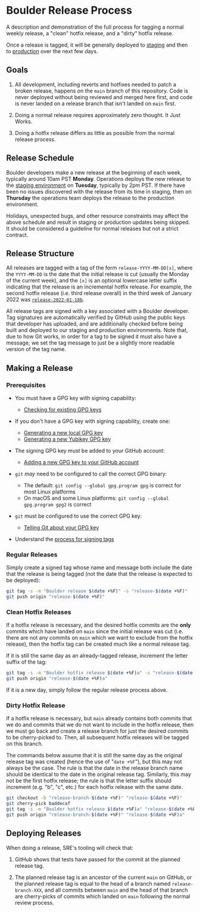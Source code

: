 # Boulder Release Process

A description and demonstration of the full process for tagging a normal weekly
release, a "clean" hotfix release, and a "dirty" hotfix release.

Once a release is tagged, it will be generally deployed to
[staging](https://letsencrypt.org/docs/staging-environment/) and then to
[production](https://acme-v02.api.letsencrypt.org/) over the next few days.

## Goals

1. All development, including reverts and hotfixes needed to patch a broken
   release, happens on the `main` branch of this repository. Code is never
   deployed without being reviewed and merged here first, and code is never
   landed on a release branch that isn't landed on `main` first.

2. Doing a normal release requires approximately zero thought. It Just Works.

3. Doing a hotfix release differs as little as possible from the normal release
   process.

## Release Schedule

Boulder developers make a new release at the beginning of each week, typically
around 10am PST **Monday**. Operations deploys the new release to the [staging
environment](https://letsencrypt.org/docs/staging-environment/) on **Tuesday**,
typically by 2pm PST. If there have been no issues discovered with the release
from its time in staging, then on **Thursday** the operations team deploys the
release to the production environment.

Holidays, unexpected bugs, and other resource constraints may affect the above
schedule and result in staging or production updates being skipped. It should be
considered a guideline for normal releases but not a strict contract.

## Release Structure

All releases are tagged with a tag of the form `release-YYYY-MM-DD[x]`, where
the `YYYY-MM-DD` is the date that the initial release is cut (usually the Monday
of the current week), and the `[x]` is an optional lowercase letter suffix
indicating that the release is an incremental hotfix release. For example, the
second hotfix release (i.e. third release overall) in the third week of January
2022 was
[`release-2022-01-18b`](https://github.com/letsencrypt/boulder/releases/tag/release-2022-01-18b).

All release tags are signed with a key associated with a Boulder developer. Tag
signatures are automatically verified by GitHub using the public keys that
developer has uploaded, and are additionally checked before being built and
deployed to our staging and production environments. Note that, due to how Git
works, in order for a tag to be signed it must also have a message; we set the
tag message to just be a slightly more readable version of the tag name.

## Making a Release

### Prerequisites

* You must have a GPG key with signing capability:
  * [Checking for existing GPG keys](https://docs.github.com/en/free-pro-team@latest/github/authenticating-to-github/checking-for-existing-gpg-keys)

* If you don't have a GPG key with signing capability, create one:
  * [Generating a new local GPG key](https://docs.github.com/en/free-pro-team@latest/github/authenticating-to-github/generating-a-new-gpg-key)
  * [Generating a new Yubikey GPG key](https://support.yubico.com/hc/en-us/articles/360013790259-Using-Your-YubiKey-with-OpenPGP)

* The signing GPG key must be added to your GitHub account:
  * [Adding a new GPG key to your GitHub
    account](https://docs.github.com/en/free-pro-team@latest/github/authenticating-to-github/adding-a-new-gpg-key-to-your-github-account)

* `git` *may* need to be configured to call the correct GPG binary:
  * The default: `git config --global gpg.program gpg` is correct for most Linux platforms
  * On macOS and some Linux platforms: `git config --global gpg.program gpg2` is correct

* `git` must be configured to use the correct GPG key:
  * [Telling Git about your GPG key](https://docs.github.com/en/free-pro-team@latest/github/authenticating-to-github/telling-git-about-your-signing-key)

* Understand the [process for signing tags](https://docs.github.com/en/free-pro-team@latest/github/authenticating-to-github/signing-tags)

### Regular Releases

Simply create a signed tag whose name and message both include the date that the
release is being tagged (not the date that the release is expected to be
deployed):

```sh
git tag -s -m "Boulder release $(date +%F)" -s "release-$(date +%F)"
git push origin "release-$(date +%F)"
```

### Clean Hotfix Releases

If a hotfix release is necessary, and the desired hotfix commits are the **only** commits which have landed on `main` since the initial release was cut (i.e. there are not any commits on `main` which we want to exclude from the hotfix release), then the hotfix tag can be created much like a normal release tag.

If it is still the same day as an already-tagged release, increment the letter suffix of the tag:

```sh
git tag -s -m "Boulder hotfix release $(date +%F)a" -s "release-$(date +%F)a"
git push origin "release-$(date +%F)a"
```

If it is a new day, simply follow the regular release process above.

### Dirty Hotfix Release

If a hotfix release is necessary, but `main` already contains both commits that
we do and commits that we do not want to include in the hotfix release, then we
must go back and create a release branch for just the desired commits to be
cherry-picked to. Then, all subsequent hotfix releases will be tagged on this
branch.

The commands below assume that it is still the same day as the original release
tag was created (hence the use of "`date +%F`"), but this may not always be the
case. The rule is that the date in the release branch name should be identical
to the date in the original release tag. Similarly, this may not be the first
hotfix release; the rule is that the letter suffix should increment (e.g. "b",
"c", etc.) for each hotfix release with the same date.

```sh
git checkout -b "release-branch-$(date +%F)" "release-$(date +%F)"
git cherry-pick baddecaf
git tag -s -m "Boulder hotfix release $(date +%F)a" "release-$(date +%F)a"
git push origin "release-branch-$(date +%F)" "release-$(date +%F)a"
```

## Deploying Releases

When doing a release, SRE's tooling will check that:

1. GitHub shows that tests have passed for the commit at the planned release
   tag.

2. The planned release tag is an ancestor of the current `main` on GitHub, or
   the planned release tag is equal to the head of a branch named
   `release-branch-XXX`, and all commits between `main` and the head of that
   branch are cherry-picks of commits which landed on `main` following the
   normal review process.
